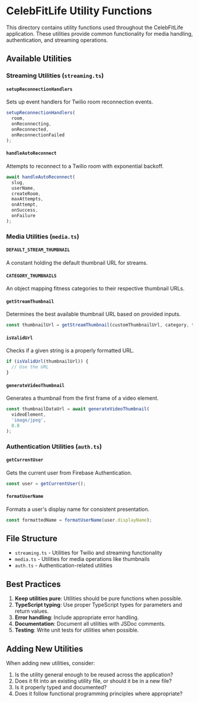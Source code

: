# CelebFitLife Utility Functions

This directory contains utility functions used throughout the CelebFitLife application. These utilities provide common functionality for media handling, authentication, and streaming operations.

## Available Utilities

### Streaming Utilities (`streaming.ts`)

#### `setupReconnectionHandlers`
Sets up event handlers for Twilio room reconnection events.
```typescript
setupReconnectionHandlers(
  room, 
  onReconnecting, 
  onReconnected, 
  onReconnectionFailed
);
```

#### `handleAutoReconnect`
Attempts to reconnect to a Twilio room with exponential backoff.
```typescript
await handleAutoReconnect(
  slug, 
  userName, 
  createRoom,
  maxAttempts, 
  onAttempt, 
  onSuccess, 
  onFailure
);
```

### Media Utilities (`media.ts`)

#### `DEFAULT_STREAM_THUMBNAIL`
A constant holding the default thumbnail URL for streams.

#### `CATEGORY_THUMBNAILS`
An object mapping fitness categories to their respective thumbnail URLs.

#### `getStreamThumbnail`
Determines the best available thumbnail URL based on provided inputs.
```typescript
const thumbnailUrl = getStreamThumbnail(customThumbnailUrl, category, title);
```

#### `isValidUrl`
Checks if a given string is a properly formatted URL.
```typescript
if (isValidUrl(thumbnailUrl)) {
  // Use the URL
}
```

#### `generateVideoThumbnail`
Generates a thumbnail from the first frame of a video element.
```typescript
const thumbnailDataUrl = await generateVideoThumbnail(
  videoElement, 
  'image/jpeg', 
  0.8
);
```

### Authentication Utilities (`auth.ts`)

#### `getCurrentUser`
Gets the current user from Firebase Authentication.
```typescript
const user = getCurrentUser();
```

#### `formatUserName`
Formats a user's display name for consistent presentation.
```typescript
const formattedName = formatUserName(user.displayName);
```

## File Structure

- `streaming.ts` - Utilities for Twilio and streaming functionality
- `media.ts` - Utilities for media operations like thumbnails
- `auth.ts` - Authentication-related utilities

## Best Practices

1. **Keep utilities pure**: Utilities should be pure functions when possible.
2. **TypeScript typing**: Use proper TypeScript types for parameters and return values.
3. **Error handling**: Include appropriate error handling.
4. **Documentation**: Document all utilities with JSDoc comments.
5. **Testing**: Write unit tests for utilities when possible.

## Adding New Utilities

When adding new utilities, consider:
1. Is the utility general enough to be reused across the application?
2. Does it fit into an existing utility file, or should it be in a new file?
3. Is it properly typed and documented?
4. Does it follow functional programming principles where appropriate? 